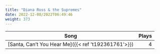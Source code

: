 ```yaml
---
title: "Diana Ross & the Supremes"
date: 2022-12-08/2022T06:49:46
weight: 373
---
```




 Song | Plays 
----- | -----:
[Santa, Can’t You Hear Me]({{< ref 't192361761'>}}) | 4
